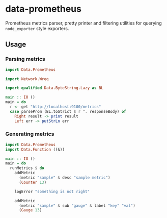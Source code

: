 data-prometheus
===============

Prometheus metrics parser, pretty printer and filtering utilities for querying `node_exporter` style
exporters.

Usage
-----

### Parsing metrics

```haskell
import Data.Prometheus

import Network.Wreq

import qualified Data.ByteString.Lazy as BL

main :: IO ()
main = do
  r <- get "http://localhost:9100/metrics"
  case parseProm (BL.toStrict $ r ^. responseBody) of
    Right result -> print result
    Left err -> putStrLn err
```

### Generating metrics

```haskell
import Data.Prometheus
import Data.Function ((&))

main :: IO ()
main = do
  runMetrics $ do
    addMetric
      (metric "sample" & desc "sample metric")
      (Counter 13)

    logError "something is not right"

    addMetric
      (metric "sample" & sub "gauge" & label "key" "val")
      (Gauge 13)
```
